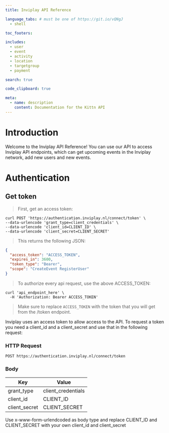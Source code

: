 ```yaml
---
title: Inviplay API Reference

language_tabs: # must be one of https://git.io/vQNgJ
  - shell

toc_footers:

includes:
  - user
  - event
  - activity
  - location
  - targetgroup
  - payment

search: true

code_clipboard: true

meta:
  - name: description
    content: Documentation for the Kittn API
---
```


# Introduction

Welcome to the Inviplay API Reference! You can use our API to access Inviplay API endpoints, which can get upcoming events in the Inviplay network, add new users and new events.

# Authentication

## Get token
> First, get an access token:

```shell
curl POST 'https://authentication.inviplay.nl/connect/token' \
--data-urlencode 'grant_type=client_credentials' \
--data-urlencode 'client_id=CLIENT_ID' \
--data-urlencode 'client_secret=CLIENT_SECRET'
```

> This returns the following JSON:

```json
{
  "access_token": "ACCESS_TOKEN",
  "expires_in": 3600,
  "token_type": "Bearer",
  "scope": "CreateEvent RegisterUser"
}
```

> To authorize every api request, use the above ACCESS_TOKEN:

```shell
curl 'api_endpoint_here' \
  -H 'Authorization: Bearer ACCESS_TOKEN'
```

> Make sure to replace `ACCESS_TOKEN` with the token that you will get from the /token endpoint.

Inviplay uses an access token to allow access to the API. To request a token you need a client_id and a client_secret and use that in the following request:

### HTTP Request

`POST https://authentication.inviplay.nl/connect/token`

### Body

Key | Value
--- | -----
grant_type | client_credentials
client_id | CLIENT_ID
client_secret | CLIENT_SECRET

<aside class="notice">
Use x-www-form-urlendcoded as body type and replace CLIENT_ID and CLIENT_SECRET with your own client_id and client_secret
</aside>

